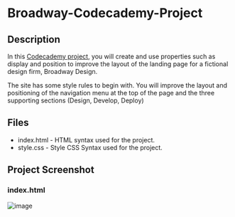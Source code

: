 ﻿# Broadway-Codecademy-Project

## Description
In this [Codecademy project](https://www.codecademy.com/paths/front-end-engineer-career-path/tracks/fecp-improved-styling-with-css/modules/fecp-learn-css-display-and-positioning/projects/broadway-design), you will create and use properties such as display and position to improve the layout of the landing page for a fictional design firm, Broadway Design.

The site has some style rules to begin with. You will improve the layout and positioning of the navigation menu at the top of the page and the three supporting sections (Design, Develop, Deploy)

## Files
- index.html - HTML syntax used for the project.
- style.css - Style CSS Syntax used for the project.

## Project Screenshot
### index.html
![image](https://user-images.githubusercontent.com/24352433/143771373-ed78ecdd-34b7-40b4-8575-702a32de92ec.png)
